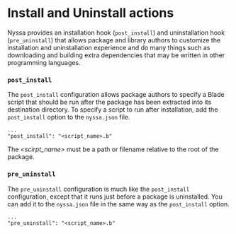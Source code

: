 # Install and Uninstall actions

Nyssa provides an installation hook (`post_install`) and uninstallation hook (`pre_uninstall`) that allows package and library authors to customize the installation and uninstallation experience and do many things such as downloading and building extra dependencies that may be written in other programming languages.

### `post_install`

The `post_install` configuration allows package authors to specify a Blade script that should be run after the package has been extracted into its destination directory. To specify a script to run after installation, add the `post_install` option to the `nyssa.json` file.

```
...
"post_install": "<script_name>.b"
```

The _<scirpt_name>_ must be a path or filename relative to the root of the package.

### `pre_uninstall`

The `pre_uninstall` configuration is much like the `post_install` configuration, except that it runs just before a package is uninstalled. You can add it to the `nyssa.json` file in the same way as the `post_install` option.

```
...
"pre_uninstall": "<script_name>.b"
```
